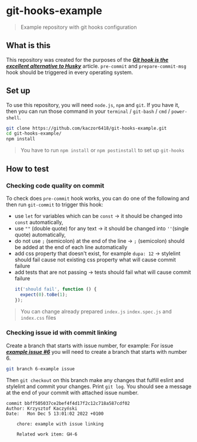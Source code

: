 # git-hooks-example

> Example repository with git hooks configuration

## What is this

This repository was created for the purposes of the [***Git hook is the excellent alternative to
Husky***](https://dev.to/krzysztofkaczy9/do-you-really-need-husky-247b) article.
`pre-commit` and `prepare-commit-msg` hook should be triggered in every operating system.

## Set up

To use this repository, you will need `node.js`, `npm` and `git`. If you have it, then you can run those command in
your `terminal` / `git-bash` / `cmd` / `power-shell`.

```bash
git clone https://github.com/kaczor6418/git-hooks-example.git
cd git-hooks-example/
npm install
```

> You have to run `npm install` or `npm postinstall` to set up `git-hooks`

## How to test

### Checking code quality on commit

To check does `pre-commit` hook works, you can do one of the following and then run `git-commit` to trigger this hook:

- use `let` for variables which can be `const` → it should be changed into `const` automatically,
- use `""` (double quote) for any text → it should be changed into `''`(single quote) automatically,
- do not use `;` (semicolon) at the end of the line → `;` (semicolon) should be added at the end of each line
  automatically
- add css property that doesn't exist, for example `dupa: 12` → stylelint should fail cause not existing css property
  what will cause commit failure
- add tests that are not passing → tests should fail what will cause commit failure
  ```javascript
  it('should fail', function () {
    expect(0).toBe(1);
  });
  ```

> You can change already prepared `index.js` `index.spec.js` and `index.css` files

### Checking issue id with commit linking

Create a branch that starts with issue number, for example: For
issue ***[example issue #6](https://github.com/kaczor6418/git-hooks-example/issues/6)*** you will need to create a
branch that starts with number 6.

```bash
git branch 6-example issue
```

Then `git checkout` on this branch make any changes that fulfill eslint and stylelint and commit your changes.
Print `git log`. You should see a message at the end of your commit with attached issue number.

```
commit bbff505037ce2bef4f4d17f2c12c718a587cdf02
Author: Krzysztof Kaczyński
Date:   Mon Dec 5 13:01:02 2022 +0100

    chore: example with issue linking
    
    Related work item: GH-6
```
